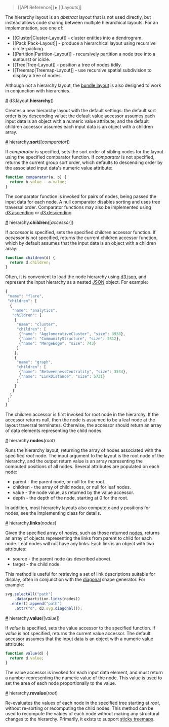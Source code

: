 > [[API Reference]] ▸ [[Layouts]]

The hierarchy layout is an *abstract* layout that is not used directly, but instead allows code sharing between multiple hierarchical layouts. For an implementation, see one of:

* [[Cluster|Cluster-Layout]] - cluster entities into a dendrogram.
* [[Pack|Pack-Layout]] - produce a hierarchical layout using recursive circle-packing.
* [[Partition|Partition-Layout]] - recursively partition a node tree into a sunburst or icicle.
* [[Tree|Tree-Layout]] - position a tree of nodes tidily.
* [[Treemap|Treemap-Layout]] - use recursive spatial subdivision to display a tree of nodes.

Although not a hierarchy layout, the [bundle layout](Bundle-Layout) is also designed to work in conjunction with hierarchies.

<a name="hierarchy" href="Hierarchy-Layout#wiki-hierarchy">#</a> d3.layout.<b>hierarchy</b>()

Creates a new hierarchy layout with the default settings: the default sort order is by descending value; the default value accessor assumes each input data is an object with a numeric value attribute; and the default children accessor assumes each input data is an object with a children array.

<a name="sort" href="Hierarchy-Layout#wiki-sort">#</a> hierarchy.<b>sort</b>([<i>comparator</i>])

If *comparator* is specified, sets the sort order of sibling nodes for the layout using the specified comparator function.  If *comparator* is not specified, returns the current group sort order, which defaults to descending order by the associated input data's numeric value attribute:

```javascript
function comparator(a, b) {
  return b.value - a.value;
}
```

The comparator function is invoked for pairs of nodes, being passed the input data for each node. A null comparator disables sorting and uses tree traversal order. Comparator functions may also be implemented using [d3.ascending](Arrays#wiki-d3_ascending) or [d3.descending](Arrays#wiki-d3_descending).

<a name="children" href="Hierarchy-Layout#wiki-children">#</a> hierarchy.<b>children</b>([<i>accessor</i>])

If *accessor* is specified, sets the specified children accessor function. If *accessor* is not specified, returns the current children accessor function, which by default assumes that the input data is an object with a children array:

```javascript
function children(d) {
  return d.children;
}
```

Often, it is convenient to load the node hierarchy using [d3.json](Requests#wiki-d3_json), and represent the input hierarchy as a nested [JSON](http://json.org) object. For example:

```javascript
{
 "name": "flare",
 "children": [
  {
   "name": "analytics",
   "children": [
    {
     "name": "cluster",
     "children": [
      {"name": "AgglomerativeCluster", "size": 3938},
      {"name": "CommunityStructure", "size": 3812},
      {"name": "MergeEdge", "size": 743}
     ]
    },
    {
     "name": "graph",
     "children": [
      {"name": "BetweennessCentrality", "size": 3534},
      {"name": "LinkDistance", "size": 5731}
     ]
    }
   ]
  }
 ]
}
```

The children accessor is first invoked for root node in the hierarchy. If the accessor returns null, then the node is assumed to be a leaf node at the layout traversal terminates. Otherwise, the accessor should return an array of data elements representing the child nodes.

<a name="nodes" href="Hierarchy-Layout#wiki-nodes">#</a> hierarchy.<b>nodes</b>(<i>root</i>)

Runs the hierarchy layout, returning the array of nodes associated with the specified *root* node. The input argument to the layout is the root node of the hierarchy, and the output return value is an array representing the computed positions of all nodes. Several attributes are populated on each node:

* parent - the parent node, or null for the root.
* children - the array of child nodes, or null for leaf nodes.
* value - the node value, as returned by the value accessor.
* depth - the depth of the node, starting at 0 for the root.

In addition, most hierarchy layouts also compute *x* and *y* positions for nodes; see the implementing class for details.

<a name="links" href="Hierarchy-Layout#wiki-links">#</a> hierarchy.<b>links</b>(<i>nodes</i>)

Given the specified array of *nodes*, such as those returned [nodes](Hierarchy-Layout#wiki-nodes), returns an array of objects representing the links from parent to child for each node. Leaf nodes will not have any links. Each link is an object with two attributes:

* source - the parent node (as described above).
* target - the child node.

This method is useful for retrieving a set of link descriptions suitable for display, often in conjunction with the [diagonal](SVG-Shapes#wiki-diagonal) shape generator. For example:

```javascript
svg.selectAll("path")
    .data(partition.links(nodes))
  .enter().append("path")
    .attr("d", d3.svg.diagonal());
```

<a name="value" href="Hierarchy-Layout#wiki-value">#</a> hierarchy.<b>value</b>([<i>value</i>])

If *value* is specified, sets the value accessor to the specified function. If *value* is not specified, returns the current value accessor. The default accessor assumes that the input data is an object with a numeric value attribute:

```javascript
function value(d) {
  return d.value;
}
```

The value accessor is invoked for each input data element, and must return a number representing the numeric value of the node. This value is used to set the area of each node proportionally to the value.

<a name="revalue" href="Hierarchy-Layout#wiki-revalue">#</a> hierarchy.<b>revalue</b>(<i>root</i>)

Re-evaluates the values of each node in the specified tree starting at *root*, without re-sorting or recomputing the child nodes. This method can be used to recompute the values of each node without making any structural changes to the hierarchy. Primarily, it exists to support [sticky treemaps](Treemap-Layout#wiki-sticky).